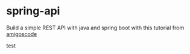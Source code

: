 # spring-api
Build a simple REST API with java and spring boot with this tutorial from [amigoscode](https://www.youtube.com/watch?v=9SGDpanrc8U)

test